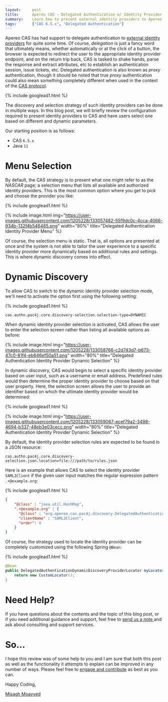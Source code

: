 ```yaml
---
layout:     post
title:      Apereo CAS - Delegated Authentication w/ Identity Provider Discovery
summary:    Learn how to present external identity providers to Apereo CAS for delegated (proxy) authentication, and choose strategies that allow the user to discover and select an identity provider from a menu statically, or via more dynamic ways.
tags:       ["CAS 6.5.x", "Delegated Authentication"]
---
```


Apereo CAS has had support to delegate authentication to [external identity providers][delegation] for quite some time. Of course, *delegation* is just a fancy word that ultimately means, whether automatically or at the click of a button, the browser is expected to redirect the user to the appropriate identity provider endpoint, and on the return trip back, CAS is tasked to shake hands, parse the response and extract attributes, etc to establish an authentication session, issue tickets, etc. Delegated authentication is also known as *proxy* authentication, though it should be noted that true *proxy* authentication could also mean something completely different when used in the context of the [CAS protocol][casprotocol].

{% include googlead1.html  %}

The discovery and selection strategy of such identity providers can be done in multiple ways. In this blog post, we will briefly review the configuration required to present identity providers to CAS and have users select one based on different and dynamic parameters.

Our starting position is as follows:

- CAS `6.5.x`
- Java `11`

# Menu Selection

By default, the CAS strategy is to present what one might refer to as the *NASCAR* page; a selection menu that lists all available and authorized identity providers. This is the most common option where you get to pick and choose the provider you like:

{% include googlead1.html  %}

{% include image.html img="https://user-images.githubusercontent.com/1205228/133057482-55f9dc0c-4cca-4066-934b-132f4b546485.png" width="80%" title="Delegated Authentication Identity Provider Menu" %}

Of course, the selection menu is static. That is, all options are presented at once and the system is not able to tailor the user experience to a specific identity provider more dynamically based on additional rules and settings. This is where dynamic discovery comes into effect.

# Dynamic Discovery

To allow CAS to switch to the dynamic identity provider selection mode, we'll need to activate the option first using the following setting:

{% include googlead1.html  %}

```properties
cas.authn.pac4j.core.discovery-selection.selection-type=DYNAMIC
```

When dynamic identity provider selection is activated, CAS allows the user to enter the selection screen rather than listing all available options as before:

{% include image.html img="https://user-images.githubusercontent.com/1205228/133058766-c2d743d7-b673-47c0-81f4-eb646ef50a51.png" width="80%" title="Delegated Authentication Identity Provider Dynamic Selection" %}

In dynamic discovery, CAS would begin to select a specific identity provider based on user input, such as a username or email address. Predefined rules would then determine the proper identity provider to choose based on that user property. Here, the selection screen allows the user to provide an identifier based on which the ultimate identity provider would be determined:

{% include googlead1.html  %}

{% include image.html img="https://user-images.githubusercontent.com/1205228/133059067-ecef79a2-3498-4694-b337-48eb3e03cecc.png" width="80%" title="Delegated Authentication Identity Provider Dynamic Selection" %}


By default, the identity provider selection rules are expected to be found in a JSON resource:

```properties
cas.authn.pac4j.core.discovery-selection.json.location=file:///path/to/rules.json
```

Here is an example that allows CAS to select the identity provider `SAML2Client` if the given user input matches the regular expression pattern `.+@example.org`:

{% include googlead1.html  %}

```json
{
    "@class" : "java.util.HashMap",
    ".+@example.org" : {
      "@class" : "org.apereo.cas.pac4j.discovery.DelegatedAuthenticationDynamicDiscoveryProvider",
      "clientName" : "SAML2Client",
      "order": 0
    }
}
```

Of course, the strategy used to locate the identity provider can be completely customized using the following Spring `@Bean`:

{% include googlead1.html  %}

```java
@Bean
public DelegatedAuthenticationDynamicDiscoveryProviderLocator myLocator() {
    return new CustomLocator();
}
```

# Need Help?

If you have questions about the contents and the topic of this blog post, or if you need additional guidance and support, feel free to [send us a note ](/#contact-section-header) and ask about consulting and support services.

# So...

I hope this review was of some help to you and I am sure that both this post as well as the functionality it attempts to explain can be improved in any number of ways. Please feel free to [engage and contribute][contribguide] as best as you can.

Happy Coding,

[Misagh Moayyed](https://fawnoos.com)

[casprotocol]: https://apereo.github.io/cas/development/protocol/CAS-Protocol.html
[delegation]: https://apereo.github.io/cas/development/integration/Delegate-Authentication.html
[contribguide]: https://apereo.github.io/cas/developer/Contributor-Guidelines.html